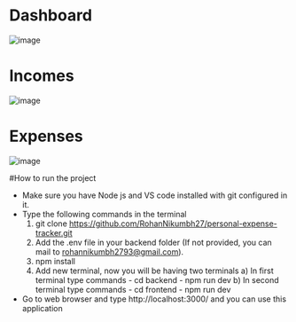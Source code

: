 # Dashboard
![image](https://github.com/RohanNikumbh27/personal-expense-tracker/assets/123468557/1d52be14-88da-406b-bba0-89381fcb1fe3)


# Incomes
![image](https://github.com/RohanNikumbh27/personal-expense-tracker/assets/123468557/e1b99c05-cc13-44cb-b979-8297e396a739)

# Expenses
![image](https://github.com/RohanNikumbh27/personal-expense-tracker/assets/123468557/ec040c6d-e4f8-41a8-969f-17a6d661ed35)


#How to run the project
* Make sure you have Node js and VS code installed with git configured in it.
* Type the following commands in the terminal
  1. git clone https://github.com/RohanNikumbh27/personal-expense-tracker.git
  2. Add the .env file in your backend folder (If not provided, you can mail to rohannikumbh2793@gmail.com).
  3. npm install
  4. Add new terminal, now you will be having two terminals
      a) In first terminal type commands
         - cd backend
         - npm run dev
      b) In second terminal type commands
         - cd frontend
         - npm run dev
* Go to web browser and type http://localhost:3000/ and you can use this application
  
